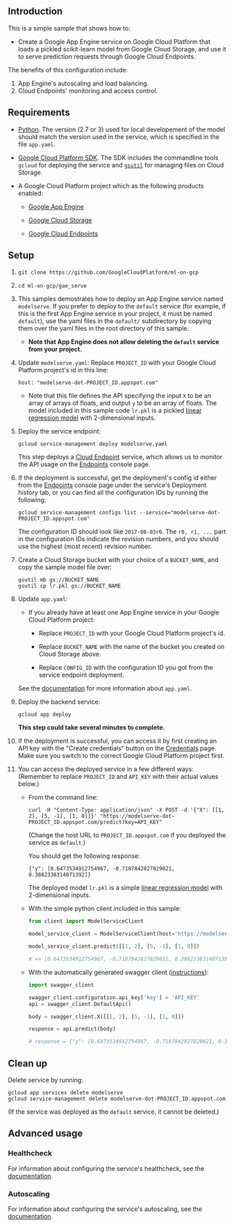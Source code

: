 
## Introduction

This is a simple sample that shows how to:

- Create a Google App Engine service on Google Cloud Platform that loads a pickled scikit-learn model from Google Cloud Storage, and use it to serve prediction requests through Google Cloud Endpoints.

The benefits of this configuration include:

1. App Engine's autoscaling and load balancing.
1. Cloud Endpoints' monitoring and access control.


## Requirements

- [Python](https://www.python.org/).  The version (2.7 or 3) used for local developement of the model should match the version used in the service, which is specified in the file `app.yaml`.

- [Google Cloud Platform SDK](https://cloud.google.com/sdk/).  The SDK includes the commandline tools `gcloud` for deploying the service and [`gsutil`](https://cloud.google.com/storage/docs/gsutil) for managing files on Cloud Storage.

- A Google Cloud Platform project which as the following products enabled:

    - [Google App Engine](https://cloud.google.com/appengine/)

    - [Google Cloud Storage](https://cloud.google.com/storage/)

    - [Google Cloud Endpoints](https://cloud.google.com/endpoints/)


## Setup

1. `git clone https://github.com/GoogleCloudPlatform/ml-on-gcp`

1. `cd ml-on-gcp/gae_serve`

1. This samples demostrates how to deploy an App Engine service named `modelserve`.  If you prefer to deploy to the `default` service (for example, if this is the first App Engine service in your project, it must be named `default`), use the yaml files in the `default/` subdirectory by copying them over the yaml files in the root directory of this sample.

    - **Note that App Engine does not allow deleting the `default` service from your project.**

1. Update `modelserve.yaml`:  Replace `PROJECT_ID` with your Google Cloud Platform project's id in this line:

    `host: "modelserve-dot-PROJECT_ID.appspot.com"`

    * Note that this file defines the API specifying the input `X` to be an array of arrays of floats, and output `y` to be an array of floats.  The model included in this sample code `lr.pkl` is a pickled [linear regression model](http://scikit-learn.org/stable/modules/generated/sklearn.linear_model.LinearRegression.html) with 2-dimensional inputs.

1. Deploy the service endpoint:

    `gcloud service-management deploy modelserve.yaml`

    This step deploys a [Cloud Endpoint](https://cloud.google.com/endpoints/) service, which allows us to monitor the API usage on the [Endpoints](https://console.cloud.google.com/endpoints) console page.

1. If the deployment is successful, get the deployment's config id either from the [Endpoints](https://console.cloud.google.com/endpoints) console page under the service's Deployment history tab, or you can find all the configuration IDs by running the following:

    `gcloud service-management configs list --service="modelserve-dot-PROJECT_ID.appspot.com"`

    The configuration ID should look like `2017-08-03r0`.  The `r0, r1, ...` part in the configuration IDs indicate the revision numbers, and you should use the highest (most recent) revision number.

1. Create a Cloud Storage bucket with your choice of a `BUCKET_NAME`, and copy the sample model file over:

    ```
    gsutil mb gs://BUCKET_NAME
    gsutil cp lr.pkl gs://BUCKET_NAME
    ```

1. Update `app.yaml`:

    * If you already have at least one App Engine service in your Google Cloud Platform project:

        - Replace `PROJECT_ID` with your Google Cloud Platform project's id.

        - Replace `BUCKET_NAME` with the name of the bucket you created on Cloud Storage above.

        - Replace `CONFIG_ID` with the configuration ID you got from the service endpoint deployment.

    See the [documentation](https://cloud.google.com/appengine/docs/flexible/python/configuring-your-app-with-app-yaml) for more information about `app.yaml`.

1. Deploy the backend service:

    `gcloud app deploy`

    **This step could take several minutes to complete.**


1. If the deployment is successful, you can access it by first creating an API key with the "Create credentials" button on the [Credentials](https://console.cloud.google.com/apis/credentials) page.  Make sure you switch to the correct Google Cloud Platform project first.


1. You can access the deployed service in a few different ways: (Remember to replace `PROJECT_ID` and `API_KEY` with their actual values below.)

    * From the command line:

        `curl -H "Content-Type: application/json" -X POST -d '{"X": [[1, 2], [5, -1], [1, 0]]}' "https://modelserve-dot-PROJECT_ID.appspot.com/predict?key=API_KEY"`

        (Change the host URL to `PROJECT_ID.appspot.com` if you deployed the service as `default`.)

        You should get the following response:

        `{"y": [0.6473534912754967, -0.7187842827829021, 0.3882338314071392]}`

        The deployed model `lr.pkl` is a simple [linear regression model](http://scikit-learn.org/stable/modules/generated/sklearn.linear_model.LinearRegression.html) with 2-dimensional inputs.

    * With the simple python client included in this sample:

        ```python
        from client import ModelServiceClient

        model_service_client = ModelServiceClient(host='https://modelserve-dot-PROJECT_ID.appspot.com', api_key='API_KEY')

        model_service_client.predict([[1, 2], [5, -1], [1, 0]])

        # => [0.6473534912754967, -0.7187842827829021, 0.3882338314071392]
        ```

    * With the automatically generated swagger client ([instructions](https://github.com/swagger-api/swagger-codegen)):

        ```python
        import swagger_client

        swagger_client.configuration.api_key['key'] = 'API_KEY'
        api = swagger_client.DefaultApi()

        body = swagger_client.X([[1, 2], [5, -1], [1, 0]])

        response = api.predict(body)

        # response = {"y": [0.6473534912754967, -0.7187842827829021, 0.3882338314071392]}
        ```


## Clean up

Delete service by running:

```
gcloud app services delete modelserve
gcloud service-management delete modelserve-dot-PROJECT_ID.appspot.com
```


(If the service was deployed as the `default` service, it cannot be deleted.)


## Advanced usage

### Healthcheck

For information about configuring the service's healthcheck, see the [documentation](https://cloud.google.com/appengine/docs/flexible/nodejs/configuring-your-app-with-app-yaml#health_checks).


### Autoscaling

For information about configuring the service's autoscaling, see the [documentation](https://cloud.google.com/appengine/docs/flexible/nodejs/configuring-your-app-with-app-yaml#services).
